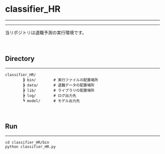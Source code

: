 # classifier_HR
***
***

当リポジトリは退職予測の実行環境です。

　　
## Directory
***
```
classifier_HR/
        ┣ bin/        # 実行ファイルの配置場所
        ┣ data/       # 退職データの配置場所
        ┣ lib/        # ライブラリの配置場所
        ┣ log/        # ログ出力先
        ┗ model/      # モデル出力先
```

　　
## Run
***
```
cd classifier_HR/bin
python classifier_HR.py
```

